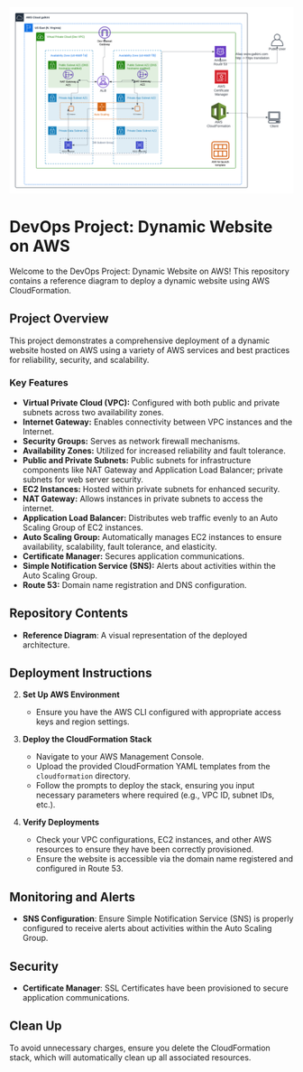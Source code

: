 ![Alt text](/Dynamic_Web_Site_on_AWS_with_CloudFormation.png)

# DevOps Project: Dynamic Website on AWS

Welcome to the DevOps Project: Dynamic Website on AWS! This repository contains a reference diagram to deploy a dynamic website using AWS CloudFormation.

## Project Overview

This project demonstrates a comprehensive deployment of a dynamic website hosted on AWS using a variety of AWS services and best practices for reliability, security, and scalability.

### Key Features

- **Virtual Private Cloud (VPC):** Configured with both public and private subnets across two availability zones.
- **Internet Gateway:** Enables connectivity between VPC instances and the Internet.
- **Security Groups:** Serves as network firewall mechanisms.
- **Availability Zones:** Utilized for increased reliability and fault tolerance.
- **Public and Private Subnets:** Public subnets for infrastructure components like NAT Gateway and Application Load Balancer; private subnets for web server security.
- **EC2 Instances:** Hosted within private subnets for enhanced security.
- **NAT Gateway:** Allows instances in private subnets to access the internet.
- **Application Load Balancer:** Distributes web traffic evenly to an Auto Scaling Group of EC2 instances.
- **Auto Scaling Group:** Automatically manages EC2 instances to ensure availability, scalability, fault tolerance, and elasticity.
- **Certificate Manager:** Secures application communications.
- **Simple Notification Service (SNS):** Alerts about activities within the Auto Scaling Group.
- **Route 53:** Domain name registration and DNS configuration.

## Repository Contents

- **Reference Diagram**: A visual representation of the deployed architecture.

## Deployment Instructions

2. **Set Up AWS Environment**
   - Ensure you have the AWS CLI configured with appropriate access keys and region settings.

3. **Deploy the CloudFormation Stack**
   - Navigate to your AWS Management Console.
   - Upload the provided CloudFormation YAML templates from the `cloudformation` directory.
   - Follow the prompts to deploy the stack, ensuring you input necessary parameters where required (e.g., VPC ID, subnet IDs, etc.).

4. **Verify Deployments**
   - Check your VPC configurations, EC2 instances, and other AWS resources to ensure they have been correctly provisioned.
   - Ensure the website is accessible via the domain name registered and configured in Route 53.

## Monitoring and Alerts

- **SNS Configuration**: Ensure Simple Notification Service (SNS) is properly configured to receive alerts about activities within the Auto Scaling Group.

## Security

- **Certificate Manager**: SSL Certificates have been provisioned to secure application communications.

## Clean Up

To avoid unnecessary charges, ensure you delete the CloudFormation stack, which will automatically clean up all associated resources.
